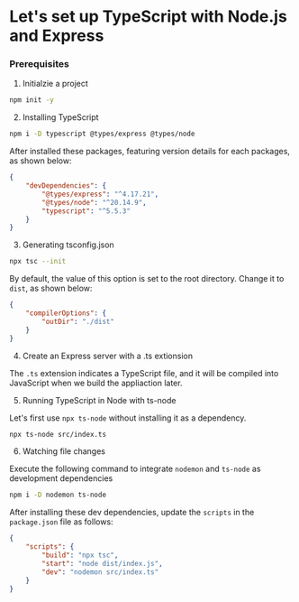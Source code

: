 # Let's set up TypeScript with Node.js and Express

### Prerequisites

1. Initialzie a project

```sh
npm init -y
```

2. Installing TypeScript
   
```sh
npm i -D typescript @types/express @types/node
```

After installed these packages, featuring version details for each packages, as shown below:

```json
{
    "devDependencies": {
        "@types/express": "^4.17.21",
        "@types/node": "^20.14.9",
        "typescript": "^5.5.3"
    }
}
```

3. Generating tsconfig.json

```sh
npx tsc --init
```

By default, the value of this option is set to the root directory. Change it to `dist`, as shown below:

```json
{
    "compilerOptions": {
        "outDir": "./dist"
    }
}
```

4. Create an Express server with a .ts extionsion

The `.ts` extension indicates a TypeScript file, and it will be compiled into JavaScript when we build the appliaction later.

5. Running TypeScript in Node with ts-node

Let's first use `npx ts-node` without installing it as a dependency.

```sh
npx ts-node src/index.ts
```

6. Watching file changes

Execute the following command to integrate `nodemon` and `ts-node` as development dependencies

```sh
npm i -D nodemon ts-node
```

After installing these dev dependencies, update the `scripts` in the `package.json` file as follows:

```json
{
    "scripts": {
        "build": "npx tsc",
        "start": "node dist/index.js",
        "dev": "nodemon src/index.ts"
    }
}
```
